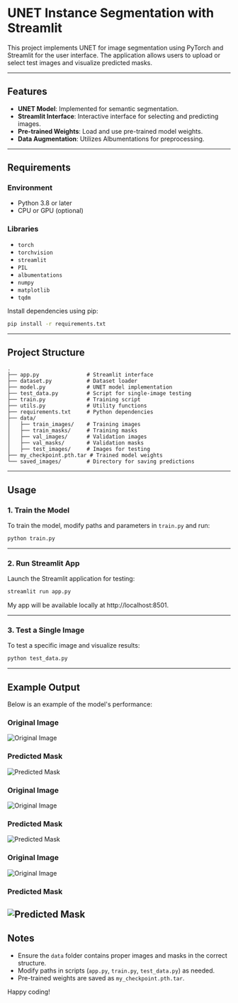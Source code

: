 
# UNET Instance Segmentation with Streamlit

This project implements UNET for image segmentation using PyTorch and Streamlit for the user interface. The application allows users to upload or select test images and visualize predicted masks.

---

## Features
- **UNET Model**: Implemented for semantic segmentation.
- **Streamlit Interface**: Interactive interface for selecting and predicting images.
- **Pre-trained Weights**: Load and use pre-trained model weights.
- **Data Augmentation**: Utilizes Albumentations for preprocessing.

---

## Requirements

### Environment
- Python 3.8 or later
- CPU or GPU (optional)

### Libraries
- `torch`
- `torchvision`
- `streamlit`
- `PIL`
- `albumentations`
- `numpy`
- `matplotlib`
- `tqdm`

Install dependencies using pip:

```bash
pip install -r requirements.txt
```

---

## Project Structure

```plaintext
.
├── app.py               # Streamlit interface
├── dataset.py           # Dataset loader
├── model.py             # UNET model implementation
├── test_data.py         # Script for single-image testing
├── train.py             # Training script
├── utils.py             # Utility functions
├── requirements.txt     # Python dependencies
├── data/
│   ├── train_images/    # Training images
│   ├── train_masks/     # Training masks
│   ├── val_images/      # Validation images
│   ├── val_masks/       # Validation masks
│   ├── test_images/     # Images for testing
├── my_checkpoint.pth.tar # Trained model weights
└── saved_images/        # Directory for saving predictions
```

---

## Usage

### 1. Train the Model
To train the model, modify paths and parameters in `train.py` and run:
```bash
python train.py
```

---

### 2. Run Streamlit App
Launch the Streamlit application for testing:
```bash
streamlit run app.py
```
My app will be available locally at http://localhost:8501.

---

### 3. Test a Single Image
To test a specific image and visualize results:
```bash
python test_data.py
```

---

## Example Output

Below is an example of the model's performance:

### Original Image
![Original Image](output_images/image-1.jpg)

### Predicted Mask
![Predicted Mask](output_images/mask-1.gif)

### Original Image
![Original Image](output_images/image-2.jpg)

### Predicted Mask
![Predicted Mask](output_images/mask-2.gif)

### Original Image
![Original Image](output_images/image-3.jpg)

### Predicted Mask
![Predicted Mask](output_images/mask-3.gif)
---

## Notes
- Ensure the `data` folder contains proper images and masks in the correct structure.
- Modify paths in scripts (`app.py`, `train.py`, `test_data.py`) as needed.
- Pre-trained weights are saved as `my_checkpoint.pth.tar`.

Happy coding!
